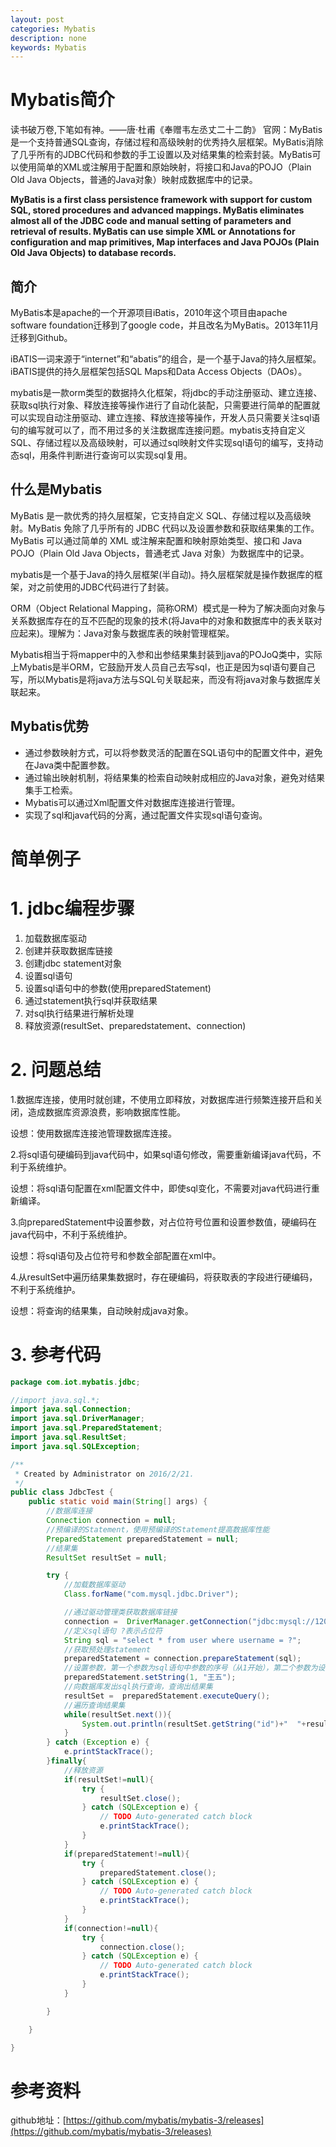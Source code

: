 ```yaml
---
layout: post
categories: Mybatis
description: none
keywords: Mybatis
---
```

# Mybatis简介
读书破万卷,下笔如有神。——唐·杜甫《奉赠韦左丞丈二十二韵》
官网：MyBatis是一个支持普通SQL查询，存储过程和高级映射的优秀持久层框架。MyBatis消除了几乎所有的JDBC代码和参数的手工设置以及对结果集的检索封装。MyBatis可以使用简单的XML或注解用于配置和原始映射，将接口和Java的POJO（Plain Old Java Objects，普通的Java对象）映射成数据库中的记录。

**MyBatis is a first class persistence framework with support for custom SQL, stored procedures and advanced mappings. MyBatis eliminates almost all of the JDBC code and manual setting of parameters and retrieval of results. MyBatis can use simple XML or Annotations for configuration and map primitives, Map interfaces and Java POJOs (Plain Old Java Objects) to database records.**

## 简介

MyBatis本是apache的一个开源项目iBatis，2010年这个项目由apache software foundation迁移到了google code，并且改名为MyBatis。2013年11月迁移到Github。

iBATIS一词来源于“internet”和“abatis”的组合，是一个基于Java的持久层框架。iBATIS提供的持久层框架包括SQL Maps和Data Access Objects（DAOs）。

mybatis是一款orm类型的数据持久化框架，将jdbc的手动注册驱动、建立连接、获取sql执行对象、释放连接等操作进行了自动化装配，只需要进行简单的配置就可以实现自动注册驱动、建立连接、释放连接等操作，开发人员只需要关注sql语句的编写就可以了，而不用过多的关注数据库连接问题。mybatis支持自定义 SQL、存储过程以及高级映射，可以通过sql映射文件实现sql语句的编写，支持动态sql，用条件判断进行查询可以实现sql复用。

## 什么是Mybatis

MyBatis 是一款优秀的持久层框架，它支持自定义 SQL、存储过程以及高级映射。MyBatis 免除了几乎所有的 JDBC 代码以及设置参数和获取结果集的工作。MyBatis 可以通过简单的 XML 或注解来配置和映射原始类型、接口和 Java POJO（Plain Old Java Objects，普通老式 Java 对象）为数据库中的记录。

mybatis是一个基于Java的持久层框架(半自动)。持久层框架就是操作数据库的框架，对之前使用的JDBC代码进行了封装。

ORM（Object Relational Mapping，简称ORM）模式是一种为了解决面向对象与关系数据库存在的互不匹配的现象的技术(将Java中的对象和数据库中的表关联对应起来)。理解为：Java对象与数据库表的映射管理框架。

Mybatis相当于将mapper中的入参和出参结果集封装到java的POJoQ类中，实际上Mybatis是半ORM，它鼓励开发人员自己去写sql，也正是因为sql语句要自己写，所以Mybatis是将java方法与SQL句关联起来，而没有将java对象与数据库关联起来。

## Mybatis优势

- 通过参数映射方式，可以将参数灵活的配置在SQL语句中的配置文件中，避免在Java类中配置参数。
- 通过输出映射机制，将结果集的检索自动映射成相应的Java对象，避免对结果集手工检索。
- Mybatis可以通过Xml配置文件对数据库连接进行管理。
- 实现了sql和java代码的分离，通过配置文件实现sql语句查询。




# 简单例子

# 1. jdbc编程步骤

1. 加载数据库驱动
2. 创建并获取数据库链接
3. 创建jdbc statement对象
4. 设置sql语句
5. 设置sql语句中的参数(使用preparedStatement)
6. 通过statement执行sql并获取结果
7. 对sql执行结果进行解析处理
8. 释放资源(resultSet、preparedstatement、connection)

# 2. 问题总结

1.数据库连接，使用时就创建，不使用立即释放，对数据库进行频繁连接开启和关闭，造成数据库资源浪费，影响数据库性能。

设想：使用数据库连接池管理数据库连接。

2.将sql语句硬编码到java代码中，如果sql语句修改，需要重新编译java代码，不利于系统维护。

设想：将sql语句配置在xml配置文件中，即使sql变化，不需要对java代码进行重新编译。


3.向preparedStatement中设置参数，对占位符号位置和设置参数值，硬编码在java代码中，不利于系统维护。

设想：将sql语句及占位符号和参数全部配置在xml中。

4.从resultSet中遍历结果集数据时，存在硬编码，将获取表的字段进行硬编码，不利于系统维护。

设想：将查询的结果集，自动映射成java对象。

# 3. 参考代码

```java
package com.iot.mybatis.jdbc;

//import java.sql.*;
import java.sql.Connection;
import java.sql.DriverManager;
import java.sql.PreparedStatement;
import java.sql.ResultSet;
import java.sql.SQLException;

/**
 * Created by Administrator on 2016/2/21.
 */
public class JdbcTest {
    public static void main(String[] args) {
        //数据库连接
        Connection connection = null;
        //预编译的Statement，使用预编译的Statement提高数据库性能
        PreparedStatement preparedStatement = null;
        //结果集
        ResultSet resultSet = null;

        try {
            //加载数据库驱动
            Class.forName("com.mysql.jdbc.Driver");

            //通过驱动管理类获取数据库链接
            connection =  DriverManager.getConnection("jdbc:mysql://120.25.162.238:3306/mybatis001?characterEncoding=utf-8", "root", "123");
            //定义sql语句 ?表示占位符
            String sql = "select * from user where username = ?";
            //获取预处理statement
            preparedStatement = connection.prepareStatement(sql);
            //设置参数，第一个参数为sql语句中参数的序号（从1开始），第二个参数为设置的参数值
            preparedStatement.setString(1, "王五");
            //向数据库发出sql执行查询，查询出结果集
            resultSet =  preparedStatement.executeQuery();
            //遍历查询结果集
            while(resultSet.next()){
                System.out.println(resultSet.getString("id")+"  "+resultSet.getString("username"));
            }
        } catch (Exception e) {
            e.printStackTrace();
        }finally{
            //释放资源
            if(resultSet!=null){
                try {
                    resultSet.close();
                } catch (SQLException e) {
                    // TODO Auto-generated catch block
                    e.printStackTrace();
                }
            }
            if(preparedStatement!=null){
                try {
                    preparedStatement.close();
                } catch (SQLException e) {
                    // TODO Auto-generated catch block
                    e.printStackTrace();
                }
            }
            if(connection!=null){
                try {
                    connection.close();
                } catch (SQLException e) {
                    // TODO Auto-generated catch block
                    e.printStackTrace();
                }
            }

        }

    }

}

```

# 参考资料

github地址：[https://github.com/mybatis/mybatis-3/releases](https://github.com/mybatis/mybatis-3/releases)  


